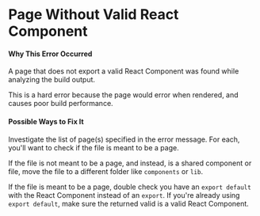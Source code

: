 # Page Without Valid React Component

#### Why This Error Occurred

A page that does not export a valid React Component was found while analyzing the build output.

This is a hard error because the page would error when rendered, and causes poor build performance.

#### Possible Ways to Fix It

Investigate the list of page(s) specified in the error message.
For each, you'll want to check if the file is meant to be a page.

If the file is not meant to be a page, and instead, is a shared component or file, move the file to a different folder like `components` or `lib`.

If the file is meant to be a page, double check you have an `export default` with the React Component instead of an `export`. If you're already using `export default`, make sure the returned valid is a valid React Component.
